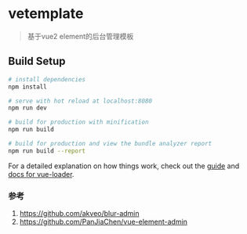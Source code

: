 # vetemplate

> 基于vue2 element的后台管理模板

## Build Setup

``` bash
# install dependencies
npm install

# serve with hot reload at localhost:8080
npm run dev

# build for production with minification
npm run build

# build for production and view the bundle analyzer report
npm run build --report
```

For a detailed explanation on how things work, check out the [guide](http://vuejs-templates.github.io/webpack/) and [docs for vue-loader](http://vuejs.github.io/vue-loader).

### 参考
1. https://github.com/akveo/blur-admin
2. https://github.com/PanJiaChen/vue-element-admin
